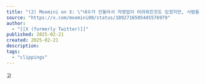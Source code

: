 ```yaml
---
title: "(2) Moomini on X: \"내수가 안돌아서 자영업이 어려워진것도 있겠지만, 사람들의 기준이 높아진거라고 생각한다. 플랫폼들의 경쟁덕분에 수km 이상의 맛집들이 ‘무료로’ 배달되는 대안이 생겼고, 어르신들도 전국구 맛집에서 한시간씩 웨이팅하는데 거부감이 없어졌다. 맛집 유튜버는 계속 튀어나오고, 저가항공덕에\" / X"
source: "https://x.com/moomini00/status/1892716505445576979"
author:
  - "[[X (formerly Twitter)]]"
published: 2025-02-21
created: 2025-02-21
description:
tags:
  - "clippings"
---
```

고